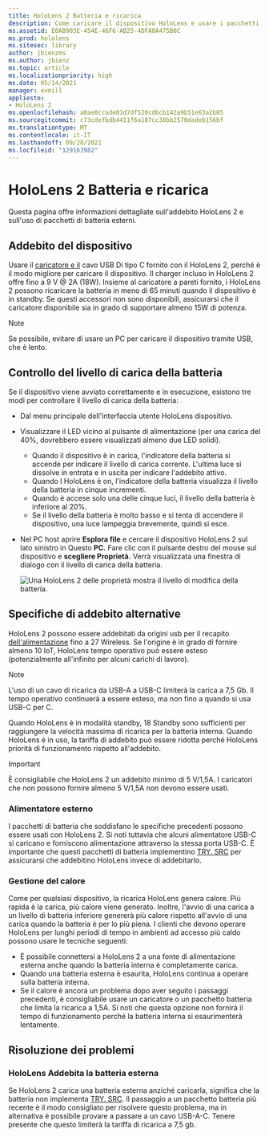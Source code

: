 ```yaml
---
title: HoloLens 2 Batteria e ricarica
description: Come caricare il dispositivo HoloLens e usare i pacchetti di batteria esterni.
ms.assetid: E0AB903E-454E-46F6-AB25-4DFA0A475B0C
ms.prod: hololens
ms.sitesec: library
author: jbienzms
ms.author: jbienz
ms.topic: article
ms.localizationpriority: high
ms.date: 05/14/2021
manager: evmill
appliesto:
- HoloLens 2
ms.openlocfilehash: a0ae0ccade01d7df520cd6cb142a9b51e63a2b05
ms.sourcegitcommit: c73cdefbdb4411f6a187cc38bb2570dadeb156bf
ms.translationtype: MT
ms.contentlocale: it-IT
ms.lasthandoff: 09/28/2021
ms.locfileid: "129163982"
---
```

# <a name="hololens-2-battery-and-charging"></a>HoloLens 2 Batteria e ricarica

Questa pagina offre informazioni dettagliate sull'addebito HoloLens 2 e sull'uso di pacchetti di batteria esterni.

## <a name="charging-the-device"></a>Addebito del dispositivo

Usare il [caricatore e il](https://www.microsoft.com/en-us/p/microsoft-hololens-2-usb-c-charger-cable/8vj21f2z8pk5?rtc=1) cavo USB Di tipo C fornito con il HoloLens 2, perché è il modo migliore per caricare il dispositivo. Il charger incluso in HoloLens 2 offre fino a 9 V @ 2A (18W). Insieme al caricatore a pareti fornito, i HoloLens 2 possono ricaricare la batteria in meno di 65 minuti quando il dispositivo è in standby. Se questi accessori non sono disponibili, assicurarsi che il caricatore disponibile sia in grado di supportare almeno 15W di potenza.

> [!NOTE]
> Se possibile, evitare di usare un PC per caricare il dispositivo tramite USB, che è lento.

## <a name="checking-the-battery-charge-level"></a>Controllo del livello di carica della batteria
Se il dispositivo viene avviato correttamente e in esecuzione, esistono tre modi per controllare il livello di carica della batteria:

- Dal menu principale dell'interfaccia utente HoloLens dispositivo.
- Visualizzare il LED vicino al pulsante di alimentazione (per una carica del 40%, dovrebbero essere visualizzati almeno due LED solidi).
    - Quando il dispositivo è in carica, l'indicatore della batteria si accende per indicare il livello di carica corrente.  L'ultima luce si dissolve in entrata e in uscita per indicare l'addebito attivo.
    - Quando l HoloLens è on, l'indicatore della batteria visualizza il livello della batteria in cinque incrementi.
    - Quando è accese solo una delle cinque luci, il livello della batteria è inferiore al 20%.
    - Se il livello della batteria è molto basso e si tenta di accendere il dispositivo, una luce lampeggia brevemente, quindi si esce.
- Nel PC host aprire **Esplora file** e cercare il dispositivo HoloLens 2 sul lato sinistro in Questo **PC.** Fare clic con il pulsante destro del mouse sul dispositivo e **scegliere Proprietà.** Verrà visualizzata una finestra di dialogo con il livello di carica della batteria.

   ![Una HoloLens 2 delle proprietà mostra il livello di modifica della batteria.](images/ResetRecovery2.png)

## <a name="alternative-charging-specifications"></a>Specifiche di addebito alternative

HoloLens 2 possono essere addebitati da origini usb per il recapito [dell'alimentazione](https://www.usb.org/usb-charger-pd) fino a 27 Wireless. Se l'origine è in grado di fornire almeno 10 IoT, HoloLens tempo operativo può essere esteso (potenzialmente all'infinito per alcuni carichi di lavoro). 

> [!NOTE]
> L'uso di un cavo di ricarica da USB-A a USB-C limiterà la carica a 7,5 Gb. Il tempo operativo continuerà a essere esteso, ma non fino a quando si usa USB-C per C.

Quando HoloLens è in modalità standby, 18 Standby sono sufficienti per raggiungere la velocità massima di ricarica per la batteria interna. Quando HoloLens è in uso, la tariffa di addebito può essere ridotta perché HoloLens priorità di funzionamento rispetto all'addebito.

> [!IMPORTANT]
> È consigliabile che HoloLens 2 un addebito minimo di 5 V/1,5A. I caricatori che non possono fornire almeno 5 V/1,5A non devono essere usati. 

### <a name="external-battery-packs"></a>Alimentatore esterno

I pacchetti di batteria che soddisfano le specifiche precedenti possono essere usati con HoloLens 2. Si noti tuttavia che alcuni alimentatore USB-C si caricano e forniscono alimentazione attraverso la stessa porta USB-C. È importante che questi pacchetti di batteria implementino [TRY. SRC](https://usb.org/document-library/usb-type-cr-cable-and-connector-specification-revision-20) per assicurarsi che addebitino HoloLens invece di addebitarlo. 

### <a name="managing-heat"></a>Gestione del calore

Come per qualsiasi dispositivo, la ricarica HoloLens genera calore. Più rapida è la carica, più calore viene generato. Inoltre, l'avvio di una carica a un livello di batteria inferiore genererà più calore rispetto all'avvio di una carica quando la batteria è per lo più piena. I clienti che devono operare HoloLens per lunghi periodi di tempo in ambienti ad accesso più caldo possono usare le tecniche seguenti:

- È possibile connettersi a HoloLens 2 a una fonte di alimentazione esterna anche quando la batteria interna è completamente carica.
- Quando una batteria esterna è esaurita, HoloLens continua a operare sulla batteria interna.    
- Se il calore è ancora un problema dopo aver seguito i passaggi precedenti, è consigliabile usare un caricatore o un pacchetto batteria che limita la ricarica a 1,5A. Si noti che questa opzione non fornirà il tempo di funzionamento perché la batteria interna si esaurimenterà lentamente.

## <a name="troubleshooting"></a>Risoluzione dei problemi


### <a name="hololens-charges-external-battery"></a>HoloLens Addebita la batteria esterna
Se HoloLens 2 carica una batteria esterna anziché caricarla, significa che la batteria non implementa [TRY. SRC](https://usb.org/document-library/usb-type-cr-cable-and-connector-specification-revision-20). Il passaggio a un pacchetto batteria più recente è il modo consigliato per risolvere questo problema, ma in alternativa è possibile provare a passare a un cavo USB-A-C. Tenere presente che questo limiterà la tariffa di ricarica a 7,5 gb.
